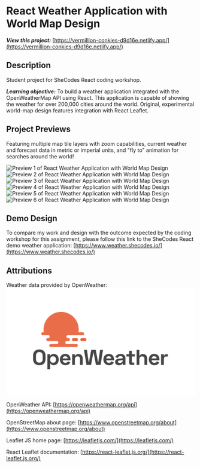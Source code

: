 # React Weather Application with World Map Design

**_View this project:_** [https://vermillion-conkies-d9d16e.netlify.app/](https://vermillion-conkies-d9d16e.netlify.app/)

## Description

Student project for SheCodes React coding workshop.

**_Learning objective:_** To build a weather application integrated with the OpenWeatherMap API using React. This application is capable of showing the weather for over 200,000 cities around the world. Original, experimental world-map design features integration with React Leaflet.

## Project Previews

Featuring multiple map tile layers with zoom capabilities, current weather and forecast data in metric or imperial units, and "fly to" animation for searches around the world!

![Preview 1 of React Weather Application with World Map Design](./src/preview/react-weather-app-preview-albuquerque.png)
![Preview 2 of React Weather Application with World Map Design](./src/preview/react-weather-app-preview-kabul.png)
![Preview 3 of React Weather Application with World Map Design](./src/preview/react-weather-app-preview-newyork.png)
![Preview 4 of React Weather Application with World Map Design](./src/preview/react-weather-app-preview-capetown.png)
![Preview 5 of React Weather Application with World Map Design](./src/preview/react-weather-app-preview-seoul.png)
![Preview 6 of React Weather Application with World Map Design](./src/preview/react-weather-app-preview-antarctica.png)

## Demo Design

To compare my work and design with the outcome expected by the coding workshop for this assignment, please follow this link to the SheCodes React demo weather application: [https://www.weather.shecodes.io/](https://www.weather.shecodes.io/)

## Attributions

Weather data provided by OpenWeather:
![OpenWeatherMap Logo](./src/attribution/OpenWeather-Master-Logo%20RGB.png)

OpenWeather API: [https://openweathermap.org/api](https://openweathermap.org/api)

OpenStreetMap about page: [https://www.openstreetmap.org/about](https://www.openstreetmap.org/about)

Leaflet JS home page: [https://leafletjs.com/](https://leafletjs.com/)

React Leaflet documentation: [https://react-leaflet.js.org/](https://react-leaflet.js.org/)
